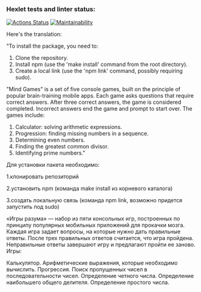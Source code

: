 ### Hexlet tests and linter status:
[![Actions Status](https://github.com/Grainycurd/frontend-project-44/workflows/hexlet-check/badge.svg)](https://github.com/Grainycurd/frontend-project-44/actions)
[![Maintainability](https://api.codeclimate.com/v1/badges/993b753ca27c07235cd6/maintainability)](https://codeclimate.com/github/Grainycurd/frontend-project-44/maintainability)

Here's the translation:

"To install the package, you need to:
1. Clone the repository.
2. Install npm (use the 'make install' command from the root directory).
3. Create a local link (use the 'npm link' command, possibly requiring sudo).

"Mind Games" is a set of five console games, built on the principle of popular brain-training mobile apps. Each game asks questions that require correct answers. After three correct answers, the game is considered completed. Incorrect answers end the game and prompt to start over. The games include:
1. Calculator: solving arithmetic expressions.
2. Progression: finding missing numbers in a sequence.
3. Determining even numbers.
4. Finding the greatest common divisor.
5. Identifying prime numbers."

Для установки пакета необходимо:
  
  1.клонировать репозиторий
  
  2.установить npm (команда make install из корневого каталога)
  
  3.создать локальную связь (команда npm link, возможно придется запустить под sudo)
  


«Игры разума» — набор из пяти консольных игр, построенных по принципу популярных мобильных приложений для прокачки мозга. Каждая игра задает вопросы, на которые нужно дать правильные ответы. После трех правильных ответов считается, что игра пройдена. Неправильные ответы завершают игру и предлагают пройти ее заново. Игры:

Калькулятор. Арифметические выражения, которые необходимо вычислить.
Прогрессия. Поиск пропущенных чисел в последовательности чисел.
Определение четного числа.
Определение наибольшего общего делителя.
Определение простого числа.
